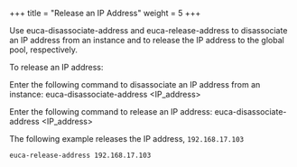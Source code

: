 +++
title = "Release an IP Address"
weight = 5
+++

Use euca-disassociate-address and euca-release-address to disassociate an IP address from an instance and to release the IP address to the global pool, respectively. 

To release an IP address: 

Enter the following command to disassociate an IP address from an instance: 
    euca-disassociate-address <IP_address>

Enter the following command to release an IP address: 
    euca-disassociate-address <IP_address>

The following example releases the IP address, `192.168.17.103` 


    euca-release-address 192.168.17.103

